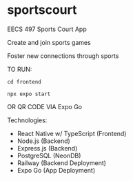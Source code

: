# sportscourt
EECS 497 Sports Court App

Create and join sports games

Foster new connections through sports

TO RUN:

`cd frontend`

`npx expo start`

OR QR CODE VIA Expo Go

Technologies: 
- React Native w/ TypeScript (Frontend)
- Node.js (Backend)
- Express.js (Backend)
- PostgreSQL (NeonDB)
- Railway (Backend Deployment)
- Expo Go (App Deployment)
